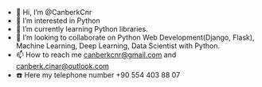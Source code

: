 - 👋 Hi, I’m @CanberkCnr
- 👀 I’m interested in Python
- 🌱 I’m currently learning Python libraries.
- 💞️ I’m looking to collaborate on Python Web Development(Django, Flask), Machine Learning, Deep Learning, Data Scientist with Python.
- 📫 How to reach me canberkcnr@gmail.com and canberk.cinar@outlook.com
- :phone: Here my telephone number +90 554 403 88 07
<!---
CanberkCnr/CanberkCnr is a ✨ special ✨ repository because its `README.md` (this file) appears on your GitHub profile.
You can click the Preview link to take a look at your changes.
--->
